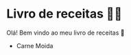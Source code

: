 # Livro de receitas  :man_cook:



Olá! Bem vindo ao meu livro de receitas :wave:

- Carne Moida





